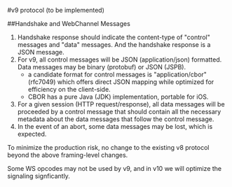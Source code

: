 #v9 protocol (to be implemented)

##Handshake and WebChannel Messages
1. Handshake response should indicate the content-type of "control" messages and "data" messages. And the handshake response is a JSON message.
2. For v9, all control messages will be JSON (application/json) formatted.
   Data messages may be binary (protobuf) or JSON (JSPB).
   * a candidate format for control messages is "application/cbor" (rfc7049)
      which offers direct JSON mapping while optimized for efficiency on the client-side.
   * CBOR has a pure Java (JDK) implementation, portable for iOS.
3. For a given session (HTTP request/response), all data messages will be
   proceeded by a control message that should contain all the necessary metadata
   about the data messages that follow the control message.
4. In the event of an abort, some data messages may be lost, which is expected.

To minimize the production risk, no change to the existing v8 protocol beyond the above framing-level changes.

Some WS opcodes may not be used by v9, and in v10 we will optimize the signaling signficantly.
